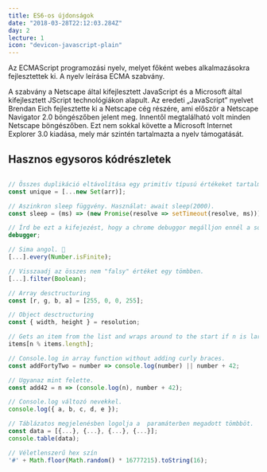 ```yaml
---
title: ES6-os újdonságok
date: "2018-03-28T22:12:03.284Z"
day: 2
lecture: 1
icon: "devicon-javascript-plain"
---
```


Az ECMAScript programozási nyelv, melyet főként webes alkalmazásokra fejlesztettek ki. A nyelv leírása ECMA szabvány.

A szabvány a Netscape által kifejlesztett JavaScript és a Microsoft által kifejlesztett JScript technológiákon alapult. Az eredeti „JavaScript” nyelvet Brendan Eich fejlesztette ki a Netscape cég részére, ami először a Netscape Navigator 2.0 böngészőben jelent meg. Innentől megtalálható volt minden Netscape böngészőben. Ezt nem sokkal követte a Microsoft Internet Explorer 3.0 kiadása, mely már szintén tartalmazta a nyelv támogatását.

## Hasznos egysoros kódrészletek

```jsx

// Összes duplikáció eltávolítása egy primitív típusú értékeket tartalmazó tömbből.
const unique = [...new Set(arr)];

// Aszinkron sleep függvény. Használat: await sleep(2000).
const sleep = (ms) => (new Promise(resolve => setTimeout(resolve, ms)));

// Írd be ezt a kifejezést, hogy a chrome debuggor megálljon ennél a sornál.
debugger;

// Sima angol. 🙂
[...].every(Number.isFinite);

// Visszaadj az összes nem "falsy" értéket egy tömbben.
[...].filter(Boolean);

// Array desctructuring
const [r, g, b, a] = [255, 0, 0, 255];

// Object desctructuring
const { width, height } = resolution;

// Gets an item from the list and wraps around to the start if n is larger than the list.
items[n % items.length];

// Console.log in array function without adding curly braces.
const addFortyTwo = number => console.log(number) || number + 42;

// Ugyanaz mint felette.
const add42 = n => (console.log(n), number + 42);

// Console.log változó nevekkel.
console.log({ a, b, c, d, e });

// Táblázatos megjelenésben logolja a  paramáterben megadott tömbböt.
const data = [{...}, {...}, {...}, {...}];
console.table(data);

// Véletlenszerű hex szín
'#' + Math.floor(Math.random() * 16777215).toString(16);

```